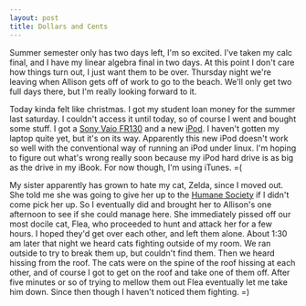 ```yaml
--- 
layout: post
title: Dollars and Cents
---
```

<p>Summer semester only has two days left, I'm so excited.  I've taken my calc final, and I have my linear algebra final in two days.  At this point I don't care how things turn out, I just want them to be over.  Thursday night we're leaving when Allison gets off of work to go to the beach.  We'll only get two full days there, but I'm really looking forward to it.</p>
<p>Today kinda felt like christmas.  I got my student loan money for the summer last saturday.  I couldn't access it until today, so of course I went and bought some stuff.  I got a <a href="http://www.richsawin.com/vaio/">Sony Vaio FR130</a> and a new <a href="http://www.apple.com/ipod">iPod</a>.  I haven't gotten my laptop quite yet, but it's on its way.  Apparently this new iPod doesn't work so well with the conventional way of running an iPod under linux.  I'm hoping to figure out what's wrong really soon because my iPod hard drive is  as big as the drive in my iBook.  For now though, I'm using iTunes. =(</p>
<p>My sister apparently has grown to hate my cat, Zelda, since I moved out.  She told me she was going to give her up to the <a href="http://www.hsus.org">Humane Society</a> if I didn't come pick her up.  So I eventually did and brought her to Allison's one afternoon to see if she could manage here.  She immediately pissed off our most docile cat, Flea, who proceeded to hunt and attack her for a few hours.  I hoped they'd get over each other, and left them alone.  About 1:30 am later that night we heard cats fighting outside of my room.  We ran outside to try to break them up, but couldn't find them.  Then we heard hissing from the roof.  The cats were on the spine of the roof hissing at each other, and of course I got to get on the roof and take one of them off.  After five minutes or so of trying to mellow them out Flea eventually let me take him down.  Since then though I haven't noticed them fighting. =)</p>
